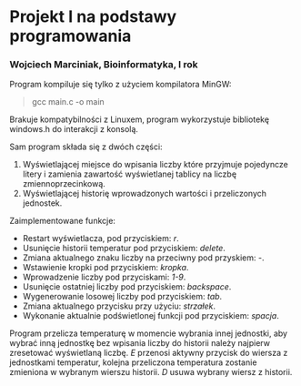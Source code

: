 # Projekt I na podstawy programowania
### Wojciech Marciniak, Bioinformatyka, I rok

Program kompiluje się tylko z użyciem kompilatora MinGW:
> gcc main.c -o main

Brakuje kompatybilności z Linuxem, program wykorzystuje bibliotekę windows.h do interakcji z konsolą.

Sam program składa się z dwóch części:
1. Wyświetlającej miejsce do wpisania liczby które przyjmuje pojedyncze litery i zamienia zawartość wyświetlanej tablicy na liczbę zmiennoprzecinkową.
2. Wyświetlającej historię wprowadzonych wartości i przeliczonych jednostek.

Zaimplementowane funkcje:
- Restart wyświetlacza, pod przyciskiem: *r*.
- Usunięcie historii temperatur pod przyciskiem: *delete*.
- Zmiana aktualnego znaku liczby na przeciwny pod przyskiem: *-*.
- Wstawienie kropki pod przyciskiem: *kropka*.
- Wprowadzenie liczby pod przyciskami: *1-9*.
- Usunięcie ostatniej liczby pod przyciskiem: *backspace*.
- Wygenerowanie losowej liczby pod przyciskiem: *tab*.
- Zmiana aktualnego przycisku przy użyciu: *strzałek*.
- Wykonanie aktualnie podświetlonej funkcji pod przyciskiem: *spacja*.

Program przelicza temperaturę w momencie wybrania innej jednostki, aby wybrać inną jednostkę bez wpisania liczby do historii należy najpierw zresetować wyświetlaną liczbę.
*E* przenosi aktywny przycisk do wiersza z jednostkami temperatur, kolejna przeliczona temperatura zostanie zmieniona w wybranym wierszu historii.
*D* usuwa wybrany wiersz z historii.
